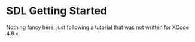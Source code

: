 # SDL Getting Started
Nothing fancy here, just following a tutorial that was not written for
XCode 4.6.x.


